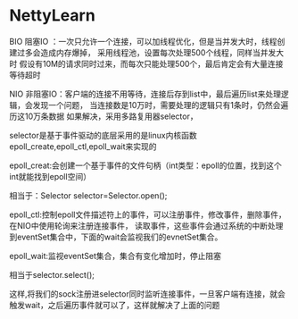 # NettyLearn
BIO 阻塞IO ：一次只允许一个连接，可以加线程优化，但是当并发大时，线程创建过多会造成内存爆掉，
采用线程池，设置每次处理500个线程，同样当并发大时
假设有10M的请求同时过来，而每次只能处理500个，最后肯定会有大量连接等待超时

NIO 非阻塞IO：客户端的连接不用等待，连接后存到list中，最后遍历list来处理逻辑，会发现一个问题，
当连接数是10万时，需要处理的逻辑只有1条时，仍然会遍历这10万条数据
如果解决，采用多路复用器selector，

selector是基于事件驱动的底层采用的是linux内核函数epoll_create,epoll_ctl,epoll_wait来实现的

epoll_creat:会创建一个基于事件的文件句柄（int类型：epoll的位置，找到这个int就能找到epoll空间）

相当于：Selector selector=Selector.open();

epoll_ctl:控制epoll文件描述符上的事件，可以注册事件，修改事件，删除事件，在NIO中使用轮询来注册连接事件，
读取事件，这些事件会通过系统的中断处理到eventSet集合中，下面的wait会监视我们的evnetSet集合。

epoll_wait:监视eventSet集合，集合有变化增加时，停止阻塞

相当于selector.select();

这样,将我们的sock注册进selector同时监听连接事件，一旦客户端有连接，就会触发wait，之后遍历事件就可以了，这样就解决了上面的问题
